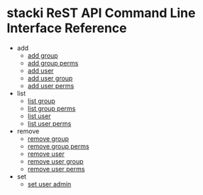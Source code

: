# stacki ReST API Command Line Interface Reference

* add
  * [add group](add-group)
  * [add group perms](add-group-perms)
  * [add user](add-user)
  * [add user group](add-user-group)
  * [add user perms](add-user-perms)
* list
  * [list group](list-group)
  * [list group perms](list-group-perms)
  * [list user](list-user)
  * [list user perms](list-user-perms)
* remove
  * [remove group](remove-group)
  * [remove group perms](remove-group-perms)
  * [remove user](remove-user)
  * [remove user group](remove-user-group)
  * [remove user perms](remove-user-perms)
* set
  * [set user admin](set-user-admin)
